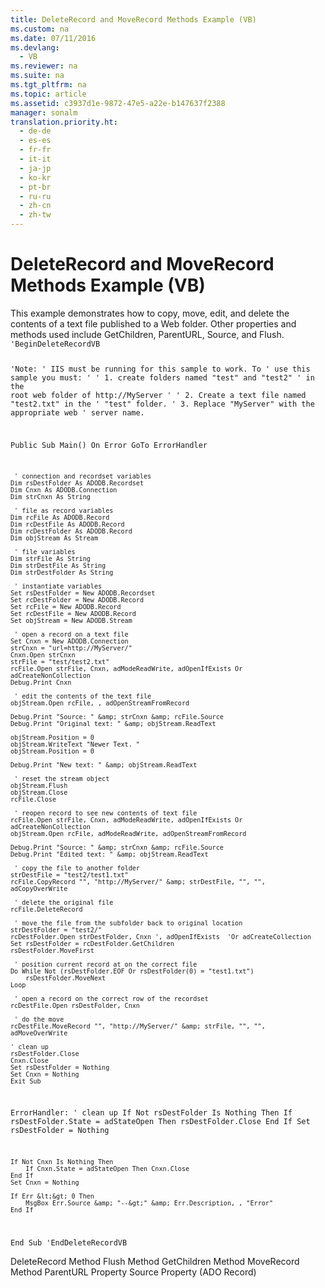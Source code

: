 ```yaml
---
title: DeleteRecord and MoveRecord Methods Example (VB)
ms.custom: na
ms.date: 07/11/2016
ms.devlang: 
  - VB
ms.reviewer: na
ms.suite: na
ms.tgt_pltfrm: na
ms.topic: article
ms.assetid: c3937d1e-9872-47e5-a22e-b147637f2388
manager: sonalm
translation.priority.ht: 
  - de-de
  - es-es
  - fr-fr
  - it-it
  - ja-jp
  - ko-kr
  - pt-br
  - ru-ru
  - zh-cn
  - zh-tw
---
```

# DeleteRecord and MoveRecord Methods Example (VB)
<?xml version="1.0" encoding="utf-8"?>
<developerReferenceWithoutSyntaxDocument xmlns="http://ddue.schemas.microsoft.com/authoring/2003/5" xmlns:xlink="http://www.w3.org/1999/xlink" xmlns:xsi="http://www.w3.org/2001/XMLSchema-instance" xsi:schemaLocation="http://ddue.schemas.microsoft.com/authoring/2003/5 http://dduestorage.blob.core.windows.net/ddueschema/developer.xsd">
  <introduction>
    <para>This example demonstrates how to copy, move, edit, and delete the contents of a text file published to a Web folder. Other properties and methods used include <legacyLink xlink:href="b3f09bac-4f66-49f6-aa5a-6fbb4fb28338">GetChildren</legacyLink>, <legacyLink xlink:href="65120ce6-3900-4cd4-b322-3b9816d74737">ParentURL</legacyLink>, <legacyLink xlink:href="2c18279e-6f35-4af0-b12e-8f1543d9ed20">Source</legacyLink>, and <legacyLink xlink:href="938522b4-f836-4c80-8d27-a598a000f0ee">Flush</legacyLink>.</para>
    <code>'BeginDeleteRecordVB

'Note:
' IIS must be running for this sample to work. To
' use this sample you must:
'
' 1. create folders named "test" and "test2"
'    in the root web folder of http://MyServer
'
' 2. Create a text file named "test2.txt" in the
'    "test" folder.
' 3. Replace "MyServer" with the appropriate web
'    server name.
    
Public Sub Main()
    On Error GoTo ErrorHandler

     ' connection and recordset variables
    Dim rsDestFolder As ADODB.Recordset
    Dim Cnxn As ADODB.Connection
    Dim strCnxn As String
 
     ' file as record variables
    Dim rcFile As ADODB.Record
    Dim rcDestFile As ADODB.Record
    Dim rcDestFolder As ADODB.Record
    Dim objStream As Stream
    
     ' file variables
    Dim strFile As String
    Dim strDestFile As String
    Dim strDestFolder As String
            
     ' instantiate variables
    Set rsDestFolder = New ADODB.Recordset
    Set rcDestFolder = New ADODB.Record
    Set rcFile = New ADODB.Record
    Set rcDestFile = New ADODB.Record
    Set objStream = New ADODB.Stream
     
     ' open a record on a text file
    Set Cnxn = New ADODB.Connection
    strCnxn = "url=http://MyServer/"
    Cnxn.Open strCnxn
    strFile = "test/test2.txt"
    rcFile.Open strFile, Cnxn, adModeReadWrite, adOpenIfExists Or adCreateNonCollection
    Debug.Print Cnxn
    
     ' edit the contents of the text file
    objStream.Open rcFile, , adOpenStreamFromRecord
    
    Debug.Print "Source: " &amp; strCnxn &amp; rcFile.Source
    Debug.Print "Original text: " &amp; objStream.ReadText
    
    objStream.Position = 0
    objStream.WriteText "Newer Text. "
    objStream.Position = 0
    
    Debug.Print "New text: " &amp; objStream.ReadText
    
     ' reset the stream object
    objStream.Flush
    objStream.Close
    rcFile.Close
    
     ' reopen record to see new contents of text file
    rcFile.Open strFile, Cnxn, adModeReadWrite, adOpenIfExists Or adCreateNonCollection
    objStream.Open rcFile, adModeReadWrite, adOpenStreamFromRecord
    
    Debug.Print "Source: " &amp; strCnxn &amp; rcFile.Source
    Debug.Print "Edited text: " &amp; objStream.ReadText
    
     ' copy the file to another folder
    strDestFile = "test2/test1.txt"
    rcFile.CopyRecord "", "http://MyServer/" &amp; strDestFile, "", "", adCopyOverWrite
    
     ' delete the original file
    rcFile.DeleteRecord
    
     ' move the file from the subfolder back to original location
    strDestFolder = "test2/"
    rcDestFolder.Open strDestFolder, Cnxn ', adOpenIfExists  'Or adCreateCollection
    Set rsDestFolder = rcDestFolder.GetChildren
    rsDestFolder.MoveFirst
    
     ' position current record at on the correct file
    Do While Not (rsDestFolder.EOF Or rsDestFolder(0) = "test1.txt")
        rsDestFolder.MoveNext
    Loop
    
     ' open a record on the correct row of the recordset
    rcDestFile.Open rsDestFolder, Cnxn
    
     ' do the move
    rcDestFile.MoveRecord "", "http://MyServer/" &amp; strFile, "", "", adMoveOverWrite
    
    ' clean up
    rsDestFolder.Close
    Cnxn.Close
    Set rsDestFolder = Nothing
    Set Cnxn = Nothing
    Exit Sub
    
ErrorHandler:
    ' clean up
    If Not rsDestFolder Is Nothing Then
        If rsDestFolder.State = adStateOpen Then rsDestFolder.Close
    End If
    Set rsDestFolder = Nothing
    
    If Not Cnxn Is Nothing Then
        If Cnxn.State = adStateOpen Then Cnxn.Close
    End If
    Set Cnxn = Nothing
    
    If Err &lt;&gt; 0 Then
        MsgBox Err.Source &amp; "--&gt;" &amp; Err.Description, , "Error"
    End If
End Sub
'EndDeleteRecordVB</code>
  </introduction>
  <relatedTopics>
<link xlink:href="2726498c-dbd8-4266-983b-ae7d62c39142">DeleteRecord Method</link>
<link xlink:href="938522b4-f836-4c80-8d27-a598a000f0ee">Flush Method</link>
<link xlink:href="b3f09bac-4f66-49f6-aa5a-6fbb4fb28338">GetChildren Method</link>
<link xlink:href="6d2807b0-b861-4583-bcaf-fb0b82e0f2d0">MoveRecord Method</link>
<link xlink:href="65120ce6-3900-4cd4-b322-3b9816d74737">ParentURL Property</link>
<link xlink:href="2c18279e-6f35-4af0-b12e-8f1543d9ed20">Source Property (ADO Record)</link>
</relatedTopics>
</developerReferenceWithoutSyntaxDocument>